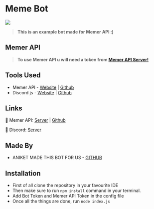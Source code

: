 # Meme Bot
![](https://cdn.discordapp.com/attachments/818900078077018162/859725695587581983/meme_bot.png)
> **This is an example bot made for Memer API :)**


## Memer API
> **To use Memer API u will need a token from [Memer API Server!](https://discord.gg/emD44ZJaSA)**

## Tools Used
- Memer API -  [Website](https://memer-api.js.org/) | [Github](https://github.com/Yash094/memer-api)
- Discord.js - [Website](https://discord.js.org/#/) | [Github](https://github.com/discordjs/discord.js)


## Links
🔮 Memer API: [Server](https://discord.gg/emD44ZJaSA) | [Github](https://github.com/Yash094/memer-api)

🌸 Discord: [Server](https://discord.gg/GaczkwfgV9)

## Made By
- ANIKET MADE THIS BOT FOR US - [GITHUB](https://github.com/aniket091/) 

## Installation

 - First of all clone the repository in your favourite IDE
 - Then make sure to run `npm install` command in your terminal.
 - Add Bot Token and Memer API Token in the config file
 - Once all the things are done, run `node index.js`


